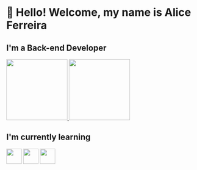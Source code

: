 # 👋 Hello! Welcome, my name is Alice Ferreira 
## I'm a Back-end Developer

<div>
  <a href="https://github.com/Malicef">
    <img height="160em" src="https://github-readme-stats.vercel.app/api/top-langs/?username=Malicef&layout=compact&langs_count=7&theme=dracula"/> <img height="160em" src="https://github-readme-stats.vercel.app/api?username=Malicef&show_icons=true&theme=dracula&include_all_commits=true&count_private=true"/>
  </a>
</div>

## I'm currently learning
<img src="https://cdn.jsdelivr.net/gh/devicons/devicon/icons/javascript/javascript-original.svg" height="40" width="40" /> <img src="https://cdn.jsdelivr.net/gh/devicons/devicon/icons/c/c-original.svg" height="40" width="40" /> <img src="https://cdn.jsdelivr.net/gh/devicons/devicon/icons/html5/html5-original.svg" height="40" width="40"/>
          
           






           
           
          
          
          
